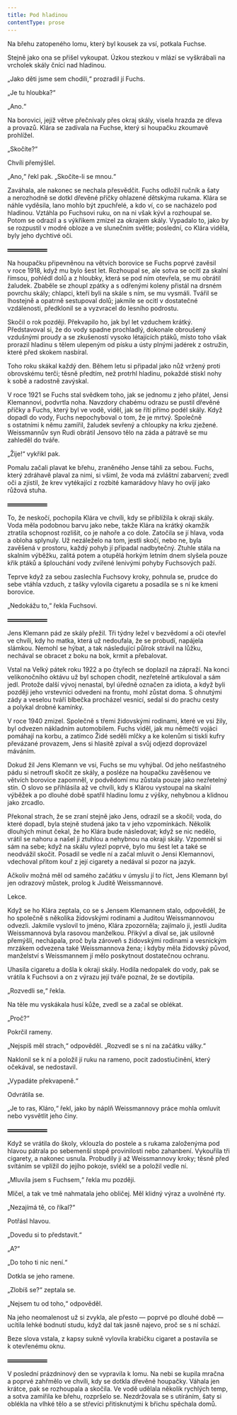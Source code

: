 ```yaml
---
title: Pod hladinou
contentType: prose
---
```


<section>

Na břehu zatopeného lomu, který byl kousek za vsí, potkala Fuchse.

Stejně jako ona se přišel vykoupat. Úzkou stezkou v mlází se vyškrábali na vrcholek skály čnící nad hladinou.

„Jako děti jsme sem chodili,“ prozradil jí Fuchs.

„Je tu hloubka?“

„Ano.“

Na borovici, jejíž větve přečnívaly přes okraj skály, visela hrazda ze dřeva a provazů. Klára se zadívala na Fuchse, který si houpačku zkoumavě prohlížel.

„Skočíte?“

Chvíli přemýšlel.

„Ano,“ řekl pak. „Skočíte-li se mnou.“

Zaváhala, ale nakonec se nechala přesvědčit. Fuchs odložil ručník a šaty a nerozhodně se dotkl dřevěné příčky ohlazené dětskýma rukama. Klára se náhle vyděsila, lano mohlo být zpuchřelé, a kdo ví, co se nacházelo pod hladinou. Vztáhla po Fuchsovi ruku, on na ni však kývl a rozhoupal se. Potom se odrazil a s výkřikem zmizel za okrajem skály. Vypadalo to, jako by se rozpustil v modré obloze a ve slunečním světle; poslední, co Klára viděla, byly jeho dychtivé oči.

![divider.png](./resources/divider_opt.png)

Na houpačku připevněnou na větvích borovice se Fuchs poprvé zavěsil v roce 1918, když mu bylo šest let. Rozhoupal se, ale sotva se ocitl za skalní římsou, pohlédl dolů a z hloubky, která se pod ním otevřela, se mu obrátil žaludek. Zbaběle se zhoupl zpátky a s odřenými koleny přistál na drsném povrchu skály; chlapci, kteří byli na skále s ním, se mu vysmáli. Tvářil se lhostejně a opatrně sestupoval dolů; jakmile se ocitl v dostatečné vzdálenosti, předklonil se a vyzvracel do lesního podrostu.

Skočil o rok později. Překvapilo ho, jak byl let vzduchem krátký. Představoval si, že do vody spadne prochladlý, dokonale obroušený vzdušnými proudy a se zkušeností vysoko létajících ptáků, místo toho však prorazil hladinu s tělem ulepeným od písku a ústy plnými jadérek z ostružin, které před skokem nasbíral.

Toho roku skákal každý den. Během letu si připadal jako nůž vržený proti obrovskému terči; těsně předtím, než protrhl hladinu, pokaždé stiskl nohy k sobě a radostně zavýskal.

V roce 1921 se Fuchs stal svědkem toho, jak se jednomu z jeho přátel, Jensi Klemannovi, podvrtla noha. Navzdory chabému odrazu se pustil dřevěné příčky a Fuchs, který byl ve vodě, viděl, jak se řítí přímo podél skály. Když dopadl do vody, Fuchs nepochyboval o tom, že je mrtvý. Společně s ostatními k němu zamířil, žaludek sevřený a chloupky na krku zježené. Weissmannův syn Rudi obrátil Jensovo tělo na záda a pátravě se mu zahleděl do tváře.

„Žije!“ vykřikl pak.

Pomalu začali plavat ke břehu, zraněného Jense táhli za sebou. Fuchs, který zdráhavě plaval za nimi, si všiml, že voda má zvláštní zabarvení; zvedl oči a zjistil, že krev vytékající z rozbité kamarádovy hlavy ho ovíjí jako růžová stuha.

![divider.png](./resources/divider_opt.png)

To, že neskočí, pochopila Klára ve chvíli, kdy se přiblížila k okraji skály. Voda měla podobnou barvu jako nebe, takže Klára na krátký okamžik ztratila schopnost rozlišit, co je nahoře a co dole. Zatočila se jí hlava, voda a obloha splynuly. Už nezáleželo na tom, jestli skočí, nebo ne, byla zavěšená v prostoru, každý pohyb jí připadal nadbytečný. Ztuhle stála na skalním výběžku, zalitá potem a otupělá horkým letním dnem slyšela pouze křik ptáků a šplouchání vody zvířené lenivými pohyby Fuchsových paží.

Teprve když za sebou zaslechla Fuchsovy kroky, pohnula se, prudce do sebe vtáhla vzduch, z tašky vylovila cigaretu a posadila se s ní ke kmeni borovice.

„Nedokážu to,“ řekla Fuchsovi.

![divider.png](./resources/divider_opt.png)

Jens Klemann pád ze skály přežil. Tři týdny ležel v bezvědomí a oči otevřel ve chvíli, kdy ho matka, která už nedoufala, že se probudí, napájela slámkou. Nemohl se hýbat, a tak následující půlrok strávil na lůžku, nechával se obracet z boku na bok, krmit a přebalovat.

Vstal na Velký pátek roku 1922 a po čtyřech se doplazil na zápraží. Na konci velikonočního oktávu už byl schopen chodit, nezřetelně artikuloval a sám jedl. Protože další vývoj nenastal, byl úředně označen za idiota, a když byli později jeho vrstevníci odvedeni na frontu, mohl zůstat doma. S ohnutými zády a veselou tváří blbečka procházel vesnicí, sedal si do prachu cesty a polykal drobné kamínky.

V roce 1940 zmizel. Společně s třemi židovskými rodinami, které ve vsi žily, byl odvezen nákladním automobilem. Fuchs viděl, jak mu němečtí vojáci pomáhají na korbu, a zatímco Židé seděli mlčky a ke kolenům si tiskli kufry převázané provazem, Jens si hlasitě zpíval a svůj odjezd doprovázel máváním.

Dokud žil Jens Klemann ve vsi, Fuchs se mu vyhýbal. Od jeho nešťastného pádu si netroufl skočit ze skály, a posléze na houpačku zavěšenou ve větvích borovice zapomněl, v podvědomí mu zůstala pouze jako nezřetelný stín. O slovo se přihlásila až ve chvíli, kdy s Klárou vystoupal na skalní výběžek a po dlouhé době spatřil hladinu lomu z výšky, nehybnou a klidnou jako zrcadlo.

Překonal strach, že se zraní stejně jako Jens, odrazil se a skočil; voda, do které dopadl, byla stejně studená jako ta v jeho vzpomínkách. Několik dlouhých minut čekal, že ho Klára bude následovat; když se nic nedělo, vrátil se nahoru a našel ji ztuhlou a nehybnou na okraji skály. Vzpomněl si sám na sebe; když na skálu vylezl poprvé, bylo mu šest let a také se neodvážil skočit. Posadil se vedle ní a začal mluvit o Jensi Klemannovi, vdechoval přitom kouř z její cigarety a nedával si pozor na jazyk.

Ačkoliv možná měl od samého začátku v úmyslu jí to říct, Jens Klemann byl jen odrazový můstek, prolog k Juditě Weissmannové.

Lekce.

Když se ho Klára zeptala, co se s Jensem Klemannem stalo, odpověděl, že ho společně s několika židovskými rodinami a Juditou Weissmannovou odvezli. Jakmile vyslovil to jméno, Klára zpozorněla; zajímalo ji, jestli Judita Weissmannová byla rasovou manželkou. Přikývl a díval se, jak usilovně přemýšlí, nechápala, proč byla zároveň s židovskými rodinami a vesnickým mrzákem odvezena také Weissmannova žena; i kdyby měla židovský původ, manželství s Weissmannem jí mělo poskytnout dostatečnou ochranu.

Uhasila cigaretu a došla k okraji skály. Hodila nedopalek do vody, pak se vrátila k Fuchsovi a on z výrazu její tváře poznal, že se dovtípila.

„Rozvedli se,“ řekla.

Na těle mu vyskákala husí kůže, zvedl se a začal se oblékat.

„Proč?“

Pokrčil rameny.

„Nejspíš měl strach,“ odpověděl. „Rozvedl se s ní na začátku války.“

Naklonil se k ní a položil jí ruku na rameno, pocit zadostiučinění, který očekával, se nedostavil.

„Vypadáte překvapeně.“

Odvrátila se.

„Je to ras, Kláro,“ řekl, jako by náplň Weissmannovy práce mohla omluvit nebo vysvětlit jeho činy.

![divider.png](./resources/divider_opt.png)

Když se vrátila do školy, vklouzla do postele a s rukama založenýma pod hlavou pátrala po sebemenší stopě provinilosti nebo zahanbení. Vykouřila tři cigarety, a nakonec usnula. Probudily ji až Weissmannovy kroky; těsně před svítáním se vplížil do jejího pokoje, svlékl se a položil vedle ní.

„Mluvila jsem s Fuchsem,“ řekla mu později.

Mlčel, a tak ve tmě nahmatala jeho obličej. Měl klidný výraz a uvolněné rty.

„Nezajímá tě, co říkal?“

Potřásl hlavou.

„Dovedu si to představit.“

„A?“

„Do toho ti nic není.“

Dotkla se jeho ramene.

„Zlobíš se?“ zeptala se.

„Nejsem tu od toho,“ odpověděl.

Na jeho neomalenost už si zvykla, ale přesto — poprvé po dlouhé době — ucítila lehké bodnutí studu, když dal tak jasně najevo, proč se s ní schází.

Beze slova vstala, z kapsy sukně vylovila krabičku cigaret a postavila se k otevřenému oknu.

![divider.png](./resources/divider_opt.png)

V poslední prázdninový den se vypravila k lomu. Na nebi se kupila mračna a poprvé zahřmělo ve chvíli, kdy se dotkla dřevěné houpačky. Váhala jen krátce, pak se rozhoupala a skočila. Ve vodě udělala několik rychlých temp, a sotva zamířila ke břehu, rozpršelo se. Nezdržovala se s utíráním, šaty si oblékla na vlhké tělo a se střevíci přitisknutými k břichu spěchala domů.

</section>
